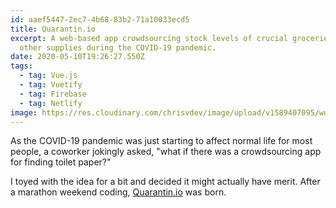 ```yaml
---
id: aaef5447-2ec7-4b68-83b2-71a10033ecd5
title: Quarantin.io
excerpt: A web-based app crowdsourcing stock levels of crucial groceries and
  other supplies during the COVID-19 pandemic.
date: 2020-05-10T19:26:27.550Z
tags:
  - tag: Vue.js
  - tag: Vuetify
  - tag: Firebase
  - tag: Netlify
image: https://res.cloudinary.com/chrisvdev/image/upload/v1589407095/work/quarantinio_wfrbum.jpg
---
```

As the COVID-19 pandemic was just starting to affect normal life for most people, a coworker jokingly asked, "what if there was a crowdsourcing app for finding toilet paper?"

I toyed with the idea for a bit and decided it might actually have merit. After a marathon weekend coding, [Quarantin.io](https://quarantin.io) was born.